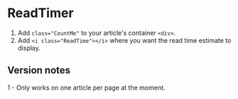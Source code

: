 # ReadTimer

1. Add ```class="CountMe"``` to your article's container `<div>`.
2. Add ```<i class="ReadTime"></i>``` where you want the read time estimate to display.

## Version notes
1 - Only works on one article per page at the moment.
